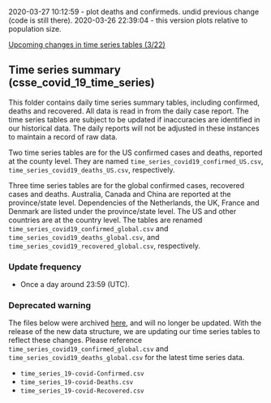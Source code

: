 
2020-03-27 10:12:59 - plot deaths and confirmeds. undid previous change (code is still there).
2020-03-26 22:39:04 - this version plots relative to population size.

[Upcoming changes in time series tables (3/22)](https://github.com/CSSEGISandData/COVID-19/issues/1250)

## Time series summary (csse_covid_19_time_series)

This folder contains daily time series summary tables, including confirmed, deaths and recovered. All data is read in from the daily case report. The time series tables are subject to be updated if inaccuracies are identified in our historical data. The daily reports will not be adjusted in these instances to maintain a record of raw data. 

Two time series tables are for the US confirmed cases and deaths, reported at the county level. They are named `time_series_covid19_confirmed_US.csv`, `time_series_covid19_deaths_US.csv`, respectively.

Three time series tables are for the global confirmed cases, recovered cases and deaths. Australia, Canada and China are reported at the province/state level. Dependencies of the Netherlands, the UK, France and Denmark are listed under the province/state level. The US and other countries are at the country level. The tables are renamed  `time_series_covid19_confirmed_global.csv` and `time_series_covid19_deaths_global.csv`, and `time_series_covid19_recovered_global.csv`, respectively.

### Update frequency

* Once a day around 23:59 (UTC).

###  Deprecated warning
The files below were archived [here](https://github.com/CSSEGISandData/COVID-19/tree/master/archived_data/archived_time_series), and will no longer be updated. With the release of the new data structure, we are updating our time series tables to reflect these changes. Please reference `time_series_covid19_confirmed_global.csv` and `time_series_covid19_deaths_global.csv` for the latest time series data. 

* `time_series_19-covid-Confirmed.csv`
* `time_series_19-covid-Deaths.csv`	
* `time_series_19-covid-Recovered.csv`
